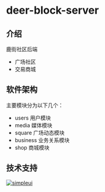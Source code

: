 # deer-block-server

## 介绍
鹿街社区后端

- 广场社区
- 交易商城


## 软件架构

主要模块分为以下几个：
- users 用户模块
- media 媒体模块
- square 广场动态模块
- business 业务关系模块
- shop 商城模块



## 技术支持
[![simpleui](https://img.shields.io/badge/developing%20with-Simpleui-2077ff.svg)](https://github.com/newpanjing/simpleui)